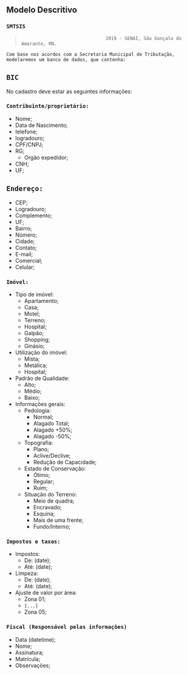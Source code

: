 


## Modelo Descritivo
###	 `SMTSIS`   

>									 2019 - SENAI, São Gonçalo do Amarante, RN.

	Com base nos acordos com a Secretaria Municipal de Tributação, modelaremos um banco de dados, que contenha:
## `BIC`
No cadastro deve estar as seguintes informações:

### `Contribuinte/proprietário:`
- Nome;
- Data de Nascimento;
- telefone;
- logradouro;
- CPF/CNPJ;
- RG;
  - Orgão expedidor;
- CNH;
- UF;

## `Endereço:`
- CEP;
- Logradouro;
- Complemento;
- UF;
- Bairro;
- Número;
- Cidade;
- Contato;
- E-mail;
- Comercial;
- Celular;

### `Imóvel:`
- Tipo de imóvel:
  - Apartamento;
  - Casa;
  - Motel;
  - Terreno;
  - Hospital;
  - Galpão;
  - Shopping;
  - Ginásio;
- Utilização do imóvel:
  - Mista;
  - Metálica;
  - Hospital;
- Padrão de Qualidade:
  - Alto;
  - Médio;
  - Baixo;
- Informações gerais:
  - Pedologia:
    - Normal;
    - Alagado Total;
    - Alagado +50%;
    - Alagado -50%;
  - Topografia:
    - Plano;
    - Aclive/Declive;
    - Redução de Capacidade;
  - Estado de Conservação:
    - Ótimo;
    - Regular;
    - Ruim;
  - Situação do Terreno:
    - Meio de quadra;
    - Encravado;
    - Esquina;
    - Mais de uma frente;
    - Fundo/Interno;

### `Impostos e taxas:`
- Impostos:
  - De: (date);
  - Até: (date);
- Limpeza:
  - De: (date);
  - Até: (date);
- Ajuste de valor por área:
  - Zona 01;
  - `[...]`
  - Zona 05;

### `Fiscal (Responsável pelas informações)`
- Data (datetime);
- Nome;
- Assinatura;
- Matrícula;
- Observações;
